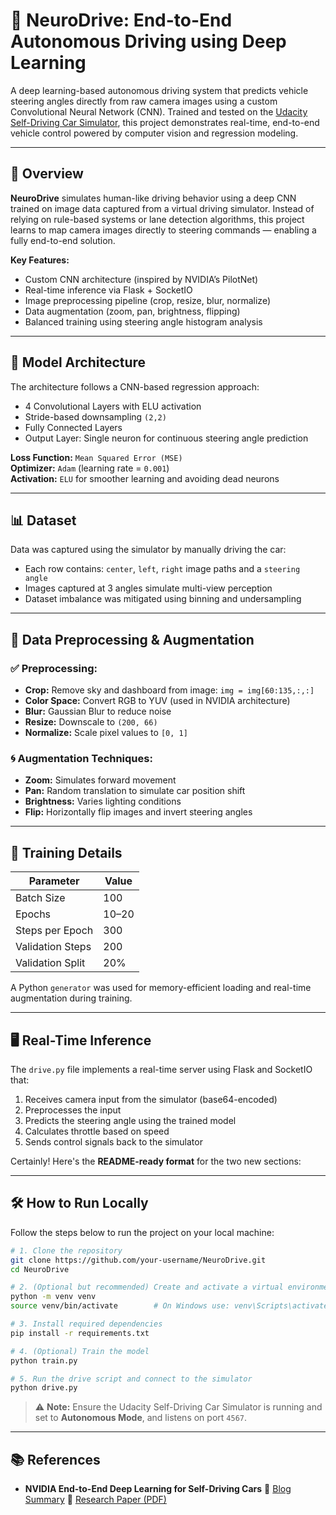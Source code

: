 # 🧠 NeuroDrive: End-to-End Autonomous Driving using Deep Learning

A deep learning-based autonomous driving system that predicts vehicle steering angles directly from raw camera images using a custom Convolutional Neural Network (CNN). Trained and tested on the [Udacity Self-Driving Car Simulator](https://github.com/udacity/self-driving-car-sim), this project demonstrates real-time, end-to-end vehicle control powered by computer vision and regression modeling.

---

## 🚀 Overview

**NeuroDrive** simulates human-like driving behavior using a deep CNN trained on image data captured from a virtual driving simulator. Instead of relying on rule-based systems or lane detection algorithms, this project learns to map camera images directly to steering commands — enabling a fully end-to-end solution.

**Key Features:**
- Custom CNN architecture (inspired by NVIDIA’s PilotNet)
- Real-time inference via Flask + SocketIO
- Image preprocessing pipeline (crop, resize, blur, normalize)
- Data augmentation (zoom, pan, brightness, flipping)
- Balanced training using steering angle histogram analysis

---

## 🧠 Model Architecture

The architecture follows a CNN-based regression approach:

- 4 Convolutional Layers with ELU activation
- Stride-based downsampling `(2,2)`
- Fully Connected Layers
- Output Layer: Single neuron for continuous steering angle prediction

**Loss Function:** `Mean Squared Error (MSE)`  
**Optimizer:** `Adam` (learning rate = `0.001`)  
**Activation:** `ELU` for smoother learning and avoiding dead neurons

---

## 📊 Dataset

Data was captured using the simulator by manually driving the car:

- Each row contains: `center`, `left`, `right` image paths and a `steering angle`
- Images captured at 3 angles simulate multi-view perception
- Dataset imbalance was mitigated using binning and undersampling

---

## 🔄 Data Preprocessing & Augmentation

### ✅ Preprocessing:
- **Crop:** Remove sky and dashboard from image: `img = img[60:135,:,:]`
- **Color Space:** Convert RGB to YUV (used in NVIDIA architecture)
- **Blur:** Gaussian Blur to reduce noise
- **Resize:** Downscale to `(200, 66)`
- **Normalize:** Scale pixel values to `[0, 1]`

### 🌀 Augmentation Techniques:
- **Zoom:** Simulates forward movement
- **Pan:** Random translation to simulate car position shift
- **Brightness:** Varies lighting conditions
- **Flip:** Horizontally flip images and invert steering angles

---

## 🧮 Training Details

| Parameter          | Value        |
|--------------------|--------------|
| Batch Size         | 100          |
| Epochs             | 10–20        |
| Steps per Epoch    | 300          |
| Validation Steps   | 200          |
| Validation Split   | 20%          |

A Python `generator` was used for memory-efficient loading and real-time augmentation during training.

---

## 🖥️ Real-Time Inference

The `drive.py` file implements a real-time server using Flask and SocketIO that:
1. Receives camera input from the simulator (base64-encoded)
2. Preprocesses the input
3. Predicts the steering angle using the trained model
4. Calculates throttle based on speed
5. Sends control signals back to the simulator


Certainly! Here's the **README-ready format** for the two new sections:

---

## 🛠️ How to Run Locally

Follow the steps below to run the project on your local machine:

```bash
# 1. Clone the repository
git clone https://github.com/your-username/NeuroDrive.git
cd NeuroDrive

# 2. (Optional but recommended) Create and activate a virtual environment
python -m venv venv
source venv/bin/activate        # On Windows use: venv\Scripts\activate

# 3. Install required dependencies
pip install -r requirements.txt

# 4. (Optional) Train the model
python train.py

# 5. Run the drive script and connect to the simulator
python drive.py
```

> ⚠️ **Note:** Ensure the Udacity Self-Driving Car Simulator is running and set to **Autonomous Mode**, and listens on port `4567`.

---

## 📚 References

* **NVIDIA End-to-End Deep Learning for Self-Driving Cars**
  🔗 [Blog Summary](https://developer.nvidia.com/blog/deep-learning-self-driving-cars/)
  📄 [Research Paper (PDF)](https://arxiv.org/pdf/1604.07316.pdf)
